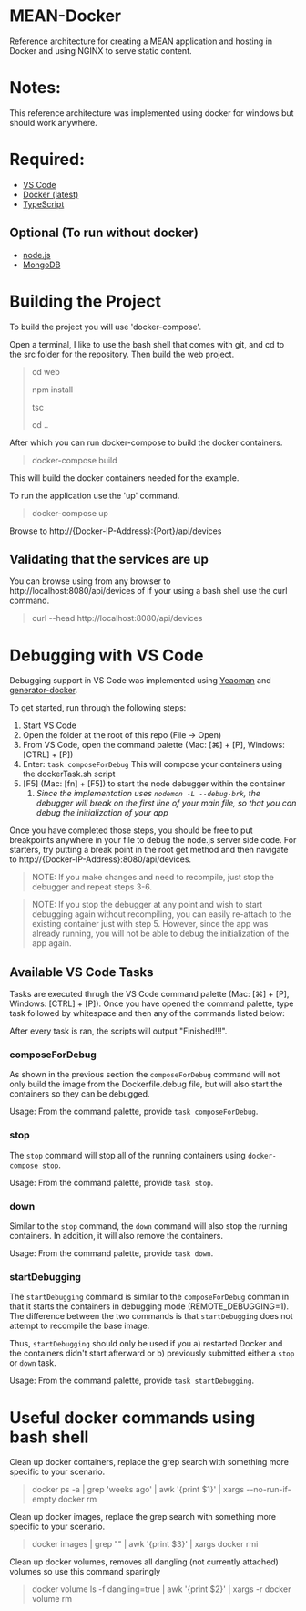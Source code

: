 # MEAN-Docker
Reference architecture for creating a MEAN application and hosting in Docker and using NGINX to serve static content.

# Notes:
This reference architecture was implemented using docker for windows but should work anywhere.

# Required:
* [VS Code](https://code.visualstudio.com/)
* [Docker (latest)](https://www.docker.com/)
* [TypeScript](https://www.typescriptlang.org/) 

## Optional (To run without docker)
* [node.js](https://nodejs.org/)
* [MongoDB](https://www.mongodb.com/)

# Building the Project
To build the project you will use 'docker-compose'.

Open a terminal, I like to use the bash shell that comes with git, and cd to the src folder for the repository.  Then build the web project.

> cd web
>
> npm install
>
> tsc
>
> cd ..

After which you can run docker-compose to build the docker containers.

> docker-compose build

This will build the docker containers needed for the example.

To run the application use the 'up' command.

> docker-compose up

Browse to http://{Docker-IP-Address}:{Port}/api/devices

## Validating that the services are up
You can browse using from any browser to http://localhost:8080/api/devices of if your using a bash shell use the curl command.

> curl --head http://localhost:8080/api/devices

# Debugging with VS Code
Debugging support in VS Code was implemented using [Yeaoman](http://yeoman.io) and [generator-docker](https://github.com/Microsoft/generator-docker).

To get started, run through the following steps:

1. Start VS Code
2. Open the folder at the root of this repo (File -> Open)
3. From VS Code, open the command palette (Mac: [⌘] + [P], Windows: [CTRL] + [P])
4. Enter: `task composeForDebug` This will compose your containers using the dockerTask.sh script
5. \[F5\] (Mac: [fn] + [F5]) to start the node debugger within the container
    1. _Since the implementation uses `nodemon -L --debug-brk`, the debugger will break on the first line of your main file, so that you can debug the initialization of your app_

Once you have completed those steps, you should be free to put breakpoints anywhere in your file to debug the node.js server side code.  For starters, try putting a break point in the root get method and then navigate to http://{Docker-IP-Address}:8080/api/devices.

> NOTE: If you make changes and need to recompile, just stop the debugger and repeat steps 3-6.

> NOTE: If you stop the debugger at any point and wish to start debugging again without recompiling, you can easily re-attach to the existing container just with step 5.  However, since the app was already running, you will not be able to debug the initialization of the app again.


## Available VS Code Tasks
Tasks are executed thrugh the VS Code command palette (Mac: [⌘] + [P], Windows: [CTRL] + [P]).  Once you have opened the command palette, type task followed by whitespace and then any of the commands listed below:

After every task is ran, the scripts will output "Finished!!!".

### composeForDebug
As shown in the previous section the `composeForDebug` command will not only build the image from the Dockerfile.debug file, but will also start the containers so they can be debugged.

Usage: From the command palette, provide `task composeForDebug`.

### stop
The `stop` command will stop all of the running containers using `docker-compose stop`.

Usage: From the command palette, provide `task stop`.

### down
Similar to the `stop` command, the `down` command will also stop the running containers.  In addition, it will also remove the containers.

Usage: From the command palette, provide `task down`.

### startDebugging
The `startDebugging` command is similar to the `composeForDebug` comman in that it starts the containers in debugging mode (REMOTE_DEBUGGING=1).  The difference between the two commands is that `startDebugging` does not attempt to recompile the base image.

Thus, `startDebugging` should only be used if you a) restarted Docker and the containers didn't start afterward or b) previously submitted either a `stop` or `down` task.

Usage: From the command palette, provide `task startDebugging`.

# Useful docker commands using bash shell
Clean up docker containers, replace the grep search with something more specific to your scenario.

> docker ps -a | grep 'weeks ago' | awk '{print $1}' | xargs --no-run-if-empty docker rm

Clean up docker images, replace the grep search with something more specific to your scenario.

> docker images | grep "<none>" | awk '{print $3}' | xargs docker rmi

Clean up docker volumes, removes all dangling (not currently attached) volumes so use this command sparingly

> docker volume ls -f dangling=true | awk '{print $2}' | xargs -r docker volume rm
